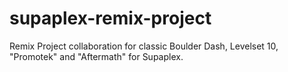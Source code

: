 # supaplex-remix-project
Remix Project collaboration for classic Boulder Dash, Levelset 10, "Promotek" and "Aftermath" for Supaplex.
